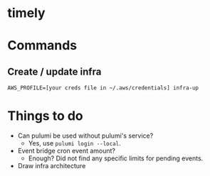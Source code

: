 # timely

# Commands

## Create / update infra
`AWS_PROFILE=[your creds file in ~/.aws/credentials] infra-up`

# Things to do

- Can pulumi be used without pulumi's service?
    - Yes, use `pulumi login --local`.
- Event bridge cron event amount?
    - Enough? Did not find any specific limits for pending events.
- Draw infra architecture
